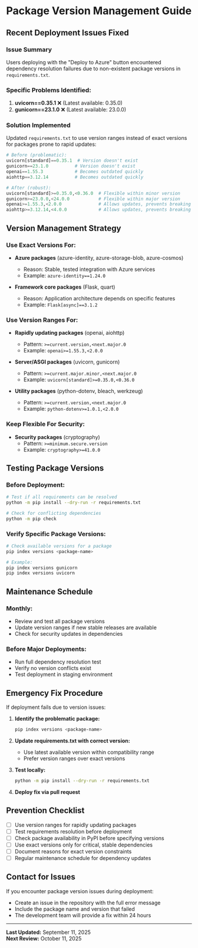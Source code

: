 # Package Version Management Guide

## Recent Deployment Issues Fixed

### Issue Summary
Users deploying with the "Deploy to Azure" button encountered dependency resolution failures due to non-existent package versions in `requirements.txt`.

### Specific Problems Identified:
1. **uvicorn==0.35.1** ❌ (Latest available: 0.35.0)
2. **gunicorn==23.1.0** ❌ (Latest available: 23.0.0)

### Solution Implemented
Updated `requirements.txt` to use version ranges instead of exact versions for packages prone to rapid updates:

```python
# Before (problematic):
uvicorn[standard]==0.35.1  # Version doesn't exist
gunicorn==23.1.0          # Version doesn't exist
openai==1.55.3            # Becomes outdated quickly
aiohttp==3.12.14          # Becomes outdated quickly

# After (robust):
uvicorn[standard]>=0.35.0,<0.36.0  # Flexible within minor version
gunicorn>=23.0.0,<24.0.0           # Flexible within major version
openai>=1.55.3,<2.0.0              # Allows updates, prevents breaking changes
aiohttp>=3.12.14,<4.0.0            # Allows updates, prevents breaking changes
```

## Version Management Strategy

### Use Exact Versions For:
- **Azure packages** (azure-identity, azure-storage-blob, azure-cosmos)
  - Reason: Stable, tested integration with Azure services
  - Example: `azure-identity==1.24.0`

- **Framework core packages** (Flask, quart)
  - Reason: Application architecture depends on specific features
  - Example: `Flask[async]==3.1.2`

### Use Version Ranges For:
- **Rapidly updating packages** (openai, aiohttp)
  - Pattern: `>=current.version,<next.major.0`
  - Example: `openai>=1.55.3,<2.0.0`

- **Server/ASGI packages** (uvicorn, gunicorn)
  - Pattern: `>=current.major.minor,<next.major.0`
  - Example: `uvicorn[standard]>=0.35.0,<0.36.0`

- **Utility packages** (python-dotenv, bleach, werkzeug)
  - Pattern: `>=current.version,<next.major.0`
  - Example: `python-dotenv>=1.0.1,<2.0.0`

### Keep Flexible For Security:
- **Security packages** (cryptography)
  - Pattern: `>=minimum.secure.version`
  - Example: `cryptography>=41.0.0`

## Testing Package Versions

### Before Deployment:
```bash
# Test if all requirements can be resolved
python -m pip install --dry-run -r requirements.txt

# Check for conflicting dependencies
python -m pip check
```

### Verify Specific Package Versions:
```bash
# Check available versions for a package
pip index versions <package-name>

# Example:
pip index versions gunicorn
pip index versions uvicorn
```

## Maintenance Schedule

### Monthly:
- Review and test all package versions
- Update version ranges if new stable releases are available
- Check for security updates in dependencies

### Before Major Deployments:
- Run full dependency resolution test
- Verify no version conflicts exist
- Test deployment in staging environment

## Emergency Fix Procedure

If deployment fails due to version issues:

1. **Identify the problematic package:**
   ```bash
   pip index versions <package-name>
   ```

2. **Update requirements.txt with correct version:**
   - Use latest available version within compatibility range
   - Prefer version ranges over exact versions

3. **Test locally:**
   ```bash
   python -m pip install --dry-run -r requirements.txt
   ```

4. **Deploy fix via pull request**

## Prevention Checklist

- [ ] Use version ranges for rapidly updating packages
- [ ] Test requirements resolution before deployment
- [ ] Check package availability in PyPI before specifying versions
- [ ] Use exact versions only for critical, stable dependencies
- [ ] Document reasons for exact version constraints
- [ ] Regular maintenance schedule for dependency updates

## Contact for Issues

If you encounter package version issues during deployment:
- Create an issue in the repository with the full error message
- Include the package name and version that failed
- The development team will provide a fix within 24 hours

---
**Last Updated:** September 11, 2025  
**Next Review:** October 11, 2025
